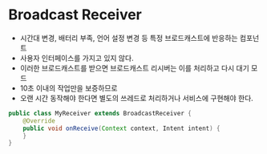 # Broadcast Receiver
* 시간대 변경, 배터리 부족, 언어 설정 변경 등 특정 브로드캐스트에 반응하는 컴포넌트
* 사용자 인터페이스를 가지고 있지 않다.
* 이러한 브로드캐스트를 받으면 브로드캐스트 리시버는 이를 처리하고 다시 대기 모드
* 10초 이내의 작업만을 보증하므로
* 오랜 시간 동작해야 한다면 별도의 쓰레드로 처리하거나 서비스에 구현해야 한다.
```java
public class MyReceiver extends BroadcastReceiver {
    @Override
    public void onReceive(Context context, Intent intent) {
    }
}
```
